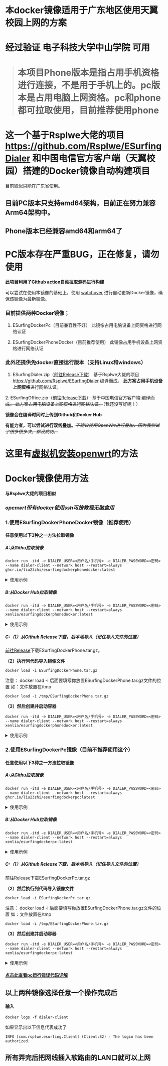 # 本docker镜像适用于广东地区使用天翼校园上网的方案

# 经过验证 电子科技大学中山学院 可用

># 本项目Phone版本是指占用手机资格进行连接，不是用于手机上的。pc版本是占用电脑上网资格。pc和phone都可拉取使用，目前推荐使用phone



# 这一个基于Rsplwe大佬的项目  https://github.com/Rsplwe/ESurfingDialer 和中国电信官方客户端（天翼校园）搭建的Docker镜像自动构建项目
目前貌似只能在广东省使用。

## **目前PC版本只支持amd64架构，目前正在努力兼容Arm64架构中**。

## Phone版本已经兼容amd64和arm64了

# PC版本存在严重BUG，正在修复，请勿使用

**此项目利用了Github action自动拉取源码进行构建**

可以尝试在使用本镜像的基础上，使用 [watchover](https://github.com/containrrr/watchtowe "watchover") 进行自动更新Docker镜像，确保该镜像为最新镜像。 
### 目前提供两种Docker镜像；
1. ESurfingDockerPc（目前兼容性不好）
此镜像占用电脑设备上网资格进行网络认证

2. ESurfingDockerPhoneDocker（目前推荐使用）
此镜像占用手机设备上网资格进行网络认证

### 此外还提供免docker直接运行版本（支持Linux和windows）
1. ESurfingDialer.zip（[前往Release下载](https://github.com/liu23zhi/ESurfingDialerDocker/releases)）
基于Rsplwe大佬的项目  https://github.com/Rsplwe/ESurfingDialer 编译而成。
**此方案占用手机设备上网资格**进行网络认证。

~~2. ESurfingOffice.zip（[前往Release下载](/releases/latest/ "Release")）
基于中国电信官方客户端 编译而成。
此方案占用电脑设备上网资格进行网络认证。~~（我还没写好呢！）

**镜像会在编译时同时上传到Github和Docker Hub**

**有能力者，可以尝试进行双线叠加。**~~*不建议使用OpenWrt进行叠加，因为我尝试了很多很多次，都没成功。*~~
# 这里有[虚拟机安装openwrt](/QWE.md)的方法
# Docker镜像使用方法
**与Rsplwe大佬的项目相似**

### ***openwrt带有docker使用ssh可按教程无脑食用*** 

### 1.使用ESurfingDockerPhoneDocker镜像（推荐使用）
#### 任意使用以下3种之一方法拉取镜像

##### A:从Githu拉取镜像

```shell
docker run -itd -e DIALER_USER=<用户名/手机号> -e DIALER_PASSWORD=<密码> --name dialer-client --network host --restart=always ghcr.io/liu23zhi/esurfingdockerphonedocker:latest
```
<details>
<summary>使用示例</summary>

**假设账号为123，密码为456。则应该执行(一定要把＜＞去掉)**

```shell
docker run -itd -e DIALER_USER=123 -e DIALER_PASSWORD=456 --name dialer-client --network host --restart=always ghcr.io/liu23zhi/esurfingdockerphonedocker:latest
```

</details>

##### B:**从Docker Hub**拉取镜像

```shell
docker run -itd -e DIALER_USER=<用户名/手机号> -e DIALER_PASSWORD=<密码> --name dialer-client --network host --restart=always xenlia/esurfingdockerphonedocker:latest
```
<details>
<summary>使用示例</summary>

**假设账号为123，密码为456。则应该执行**

```shell
docker run -itd -e DIALER_USER=123 -e DIALER_PASSWORD=456 --name dialer-client --network host --restart=always xenlia/esurfingdockerphonedocker:latest
```

</details>

##### C:（1）从Github Release下载，后本地导入（记住导入文件的位置）

[前往Release](https://github.com/liu23zhi/ESurfingDialerDocker/releases)下载ESurfingDockerPhone.tar.gz。

**（2）执行列代码导入镜像文件**

```shell
docker load -i ESurfingDockerPhone.tar.gz
```

注意：
docker load -i 后面要填写你放置ESurfingDockerPhone.tar.gz文件的位置
如：文件放置在/tmp

```shell
docker load -i /tmp/ESurfingDockerPhone.tar.gz
```

**（3）然后创建并启动容器**

```shell
docker run -itd -e DIALER_USER=<用户名/手机号> -e DIALER_PASSWORD=<密码> --name dialer-client --network host --restart=always xenlia/esurfingdockerphonedocker:latest
```
<details>
<summary>使用示例</summary>
**假设账号为123，密码为456。则应该执行(一定要把＜＞去掉)**

```shell
#导入镜像
docker load -i ESurfingDockerPhone.tar.gz
#创建容器并启动（上面导入镜像代码完成后。再输入此代码）
docker run -itd -e DIALER_USER=123 -e DIALER_PASSWORD=456 --name dialer-client --network host --restart=always xenlia/esurfingdockerphonedocker:latest
```

</details>

### 2.使用ESurfingDockerPc镜像（目前不推荐使用这个）

#### 任意使用以下3种之一方法拉取镜像

##### A:从Githu拉取镜像

```shell
docker run -itd -e DIALER_USER=<用户名/手机号> -e DIALER_PASSWORD=<密码> --name dialer-client --network host --restart=always ghcr.io/liu23zhi/esurfingdockerpc:latest
```
<details>
<summary>使用示例</summary>
**假设账号为123，密码为456。则应该执行(一定要把＜＞去掉)**

```shell
docker run -itd -e DIALER_USER=123 -e DIALER_PASSWORD=456 --name dialer-client --network host --restart=always ghcr.io/liu23zhi/esurfingdockerpc:latest
```

</details>

##### B:从Docker Hub拉取镜像

```shell
docker run -itd -e DIALER_USER=<用户名/手机号> -e DIALER_PASSWORD=<密码> --name dialer-client --network host --restart=always xenlia/esurfingdockerpc:latest
```
<details>
<summary>使用示例</summary>
**假设账号为123，密码为456。则应该执行(一定要把＜＞去掉)**

```shell
docker run -itd -e DIALER_USER=123 -e DIALER_PASSWORD=456 --name dialer-client --network host --restart=always xenlia/esurfingdockerpc:latest
```

</details>

##### C:（1）从Github Release下载，后本地导入（记住导入文件的位置）

[前往Release](https://github.com/liu23zhi/ESurfingDialerDocker/releases)下载ESurfingDockerPc.tar.gz

**（2）然后执行列代码导入镜像文件**

```shell
docker load -i ESurfingDockerPc.tar.gz
```
注意：
docker load -i 后面要填写你放置ESurfingDockerPhone.tar.gz文件的位置
如：文件放置在/tmp

```shell
docker load -i /tmp/ESurfingDockerPhone.tar.gz
```

**（3）然后创建并启动容器**

```shell
docker run -itd -e DIALER_USER=<用户名/手机号> -e DIALER_PASSWORD=<密码> --name dialer-client --network host --restart=always xenlia/esurfingdockerpc:latest
```
<details>
<summary>使用示例</summary>
**假设账号为123，密码为456。则应该执行(一定要把＜＞去掉)**

```shell
#导入镜像
docker load -i ESurfingDockerPc.tar.gz
#创建容器并启动（上面导入镜像代码完成后。再输入此代码）
docker run -itd -e DIALER_USER=123 -e DIALER_PASSWORD=456 --name dialer-client --network host --restart=always xenlia/esurfingdockerpc:latest
```

</details>

#### [点击此查看pc运行错误代码详解](/PC.md)

## 以上两种镜像选择任意一个操作完成后

#### **输入**

```shell
docker logs -f dialer-client
```
如果显示出以下信息代表成功了
```shell
INFO [com.rsplwe.esurfing.Client] (Client:82) - The login has been authorized.
```



## 所有弄完后把网线插入软路由的LAN口就可以上网













